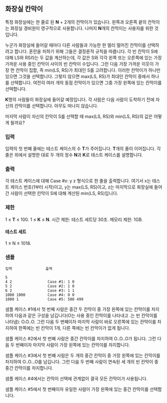 ## 화장실 칸막이

특정 화장실에는 한 줄로 된 **N** + 2개의 칸막이가 있습니다. 왼쪽과 오른쪽 끝의 칸막이는 화장실 경비원이 영구적으로 사용합니다. 나머지 **N**개의 칸막이는 사용자를 위한 것입니다.

누군가 화장실에 들어갈 때마다 다른 사람들과 가능한 한 멀리 떨어진 칸막이를 선택하려고 합니다. 혼란을 피하기 위해 그들은 결정론적 규칙을 따릅니다. 각 빈 칸막이 S에 대해 LS와 RS라는 두 값을 계산하는데, 각 값은 S와 각각 왼쪽 또는 오른쪽에 있는 가장 가까운 사용 중인 칸막이 사이의 빈 칸막이 수입니다. 그런 다음 가장 가까운 이웃이 가장 먼 칸막이 집합, 즉 min(LS, RS)가 최대인 S를 고려합니다. 이러한 칸막이가 하나만 있으면 그것을 선택합니다. 그렇지 않으면 max(LS, RS)가 최대인 칸막이 중에서 하나를 선택합니다. 여전히 여러 개의 동점 칸막이가 있으면 그중 가장 왼쪽에 있는 칸막이를 선택합니다.

**K**명의 사람들이 화장실에 들어갈 예정입니다. 각 사람은 다음 사람이 도착하기 전에 자신의 칸막이를 선택합니다. 아무도 떠나지 않습니다.

마지막 사람이 자신의 칸막이 S를 선택할 때 max(LS, RS)와 min(LS, RS)의 값은 어떻게 될까요?

### 입력

입력의 첫 번째 줄에는 테스트 케이스의 수 **T**가 주어집니다. **T**개의 줄이 이어집니다. 각 줄은 위에서 설명한 대로 두 개의 정수 **N**과 **K**로 테스트 케이스를 설명합니다.

### 출력

각 테스트 케이스에 대해 Case #x: y z 형식으로 한 줄을 출력합니다. 여기서 x는 테스트 케이스 번호(1부터 시작)이고, y는 max(LS, RS)이고, z는 마지막으로 화장실에 들어간 사람이 선택한 칸막이 S에 대해 계산된 min(LS, RS)입니다.

### 제한

1 ≤ **T** ≤ 100.
1 ≤ **K** ≤ **N**.
시간 제한: 테스트 세트당 30초.
메모리 제한: 1GB.

#### 테스트 세트

1 ≤ N ≤ 1018.

### 샘플

```
입력               출력

5                   
4 2                Case #1: 1 0
5 2                Case #2: 1 0
6 2                Case #3: 1 1
1000 1000          Case #4: 0 0
1000 1             Case #5: 500 499
```

샘플 케이스 #1에서 첫 번째 사람은 중간 두 칸막이 중 가장 왼쪽에 있는 칸막이를 차지하여 다음과 같은 구성을 남깁니다(O는 사용 중인 칸막이를 나타내고 .는 빈 칸막이를 나타냄): O.O..O. 그런 다음 두 번째이자 마지막 사람이 바로 오른쪽에 있는 칸막이를 차지하여 한쪽에는 빈 칸막이 1개, 다른 쪽에는 빈 칸막이가 없게 됩니다.

샘플 케이스 #2에서 첫 번째 사람은 중간 칸막이를 차지하여 O..O..O가 됩니다. 그런 다음 두 번째이자 마지막 사람이 가장 왼쪽에 있는 칸막이를 차지합니다.

샘플 케이스 #3에서 첫 번째 사람은 두 개의 중간 칸막이 중 가장 왼쪽에 있는 칸막이를 차지하여 O..O...O를 남깁니다. 그런 다음 두 번째 사람이 연속된 세 개의 빈 칸막이 중 중간 칸막이를 차지합니다.

샘플 케이스 #4에서는 칸막이 선택에 관계없이 결국 모든 칸막이가 사용됩니다.

샘플 케이스 #5에서 첫 번째이자 유일한 사람이 가장 왼쪽에 있는 중간 칸막이를 선택합니다.
